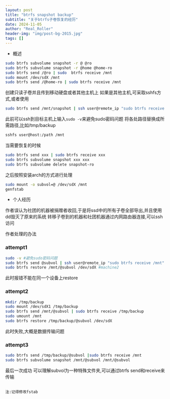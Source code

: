 ```yaml
---
layout: post
title: "btrfs snapshot backup"
subtitle: "关于btrfs子卷恢复的经历"
date: 2024-11-05
author: "Real_Roller"
header-img: "img/post-bg-2015.jpg"
tags: []
---
```

- 概述
```bash
sudo btrfs subvolume snapshot -r @ @ro
sudo btrfs subvolume snapshot -r @home @home-ro
sudo btrfs send /@ro | sudo  btrfs receive /mnt
sudo mount /dev/sdX /mnt
sudo btrfs send /@home-ro | sudo btrfs receive /mnt
```
创建只读子卷并且传到移动硬盘或者其他主机上
如果是其他主机,可采取sshfs方式,或者使用
```bash
sudo btrfs send /mnt/snapshot | ssh user@remote_ip "sudo btrfs receive /mnt/remote_btrfs"
```
此前可以ssh到目标主机上输入`sudo -v`来避免sudo密码问题
将各处路径替换成所需路径,比如/tmp/backup
```bash
sshfs user@host:/path /mnt
```
当需要恢复的时候
```bash
sudo btrfs send xxx | sudo btrfs receive xxx
sudo btrfs subvolume snapshot xxx xxx
sudo btrfs subvolume delete snapshot-ro
```
之后按照安装arch的方式进行处理
```bash
sudo mount -o subvol=@ /dev/sdX /mnt
genfstab
```
- 个人经历

作者误认为社团的机器被捐赠者收回,于是将ssd中的所有子卷全部导出,并且使用dd毁灭了原来的系统
转移子卷到的机器和社团机器通过内网路由器连接,可以ssh访问

作者处理的办法
### attempt1
```bash
sudo -v #避免sudo密码问题
sudo btrfs send @subvol | ssh user@remote_ip "sudo btrfs receive /mnt" #machine1
sudo btrfs restore /mnt/@subvol /dev/sdX #machine2
```
此时报错不能在同一个设备上restore
### attempt2
```bash
mkdir /tmp/backup 
sudo mount /dev/sdX1 /tmp/backup
sudo btrfs send /mnt/@subvol | sudo btrfs receive /tmp/backup
sudo umount /mnt
sudo btrfs restore /tmp/backup/@subvol /dev/sdX
```
此时失败,大概是数据传输问题
### attempt3
```bash
sudo btrfs send /tmp/backup/@subvol |sudo btrfs receive /mnt
sudo btrfs subvolume snapshot /mnt/@subvol /mnt/@subvol
```
最后一次成功
可以理解subvol为一种特殊文件夹,可以通过btrfs send和receive来传输
```

注:记得修改fstab
